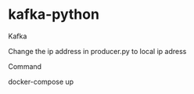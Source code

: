 # kafka-python
Kafka

Change the ip address in producer.py to local ip adress

Command

docker-compose up
